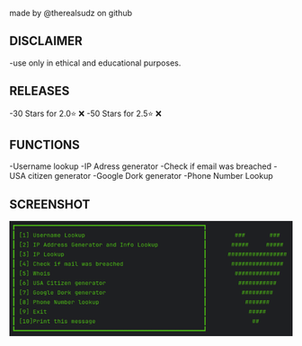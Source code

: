 made by @therealsudz on github

## DISCLAIMER
-use only in ethical and educational purposes.

## RELEASES
-30 Stars for 2.0⭐ ❌
-50 Stars for 2.5⭐ ❌


## FUNCTIONS
-Username lookup
-IP Adress generator
-Check if email was breached
-USA citizen generator
-Google Dork generator
-Phone Number Lookup

## SCREENSHOT
![image](https://github.com/therealsudz/OSINT-multitool/blob/98b01db4a62aa04ffa93e088a023d57cdd3c07b5/functions.png)
